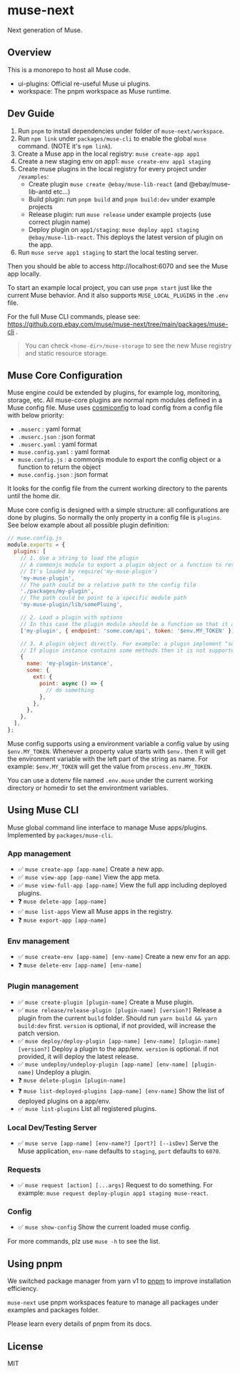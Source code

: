 # muse-next

Next generation of Muse.

## Overview

This is a monorepo to host all Muse code.

- ui-plugins: Official re-useful Muse ui plugins.
- workspace: The pnpm workspace as Muse runtime.

## Dev Guide

1. Run `pnpm` to install dependencies under folder of `muse-next/workspace`.
2. Run `npm link` under `packages/muse-cli` to enable the global `muse` command. (NOTE it's `npm link`).
3. Create a Muse app in the local registry: `muse create-app app1`
4. Create a new staging env on app1: `muse create-env app1 staging`
5. Create muse plugins in the local registry for every project under `/examples`:
   - Create plugin `muse create @ebay/muse-lib-react`  (and @ebay/muse-lib-antd etc...)
   - Build plugin: run `pnpm build` and `pnpm build:dev` under example projects
   - Release plugin: run `muse release` under example projects (use correct plugin name)
   - Deploy plugin on `app1/staging`: `muse deploy app1 staging @ebay/muse-lib-react`. This deploys the latest version of plugin on the app.
6. Run `muse serve app1 staging` to start the local testing server.

Then you should be able to access http://localhost:6070 and see the Muse app locally.

To start an example local project, you can use `pnpm start` just like the current Muse behavior. And it also supports `MUSE_LOCAL_PLUGINS` in the `.env` file.

For the full Muse CLI commands, please see: https://github.corp.ebay.com/muse/muse-next/tree/main/packages/muse-cli .

> You can check `<home-dir>/muse-storage` to see the new Muse registry and static resource storage.

## Muse Core Configuration

Muse engine could be extended by plugins, for example log, monitoring, storage, etc. All muse-core plugins are normal npm modules defined in a Muse config file. Muse uses [cosmiconfig](https://github.com/davidtheclark/cosmiconfig) to load config from a config file with below priority:

- `.muserc` : yaml format
- `.muserc.json` : json format
- `.muserc.yaml` : yaml format
- `muse.config.yaml` : yaml format
- `muse.config.js` : a commonjs module to export the config object or a function to return the object
- `muse.config.json` : json format

It looks for the config file from the current working directory to the parents until the home dir.

Muse core config is designed with a simple structure: all configurations are done by plugins. So normally the only property in a config file is `plugins`. See below example about all possible plugin definition:

```js
// muse.config.js
module.exports = {
  plugins: [
    // 1. Use a string to load the plugin
    // A commonjs module to export a plugin object or a function to return the plugin object
    // It's loaded by require('my-muse-plugin')
    'my-muse-plugin',
    // The path could be a relative path to the config file
    './packages/my-plugin',
    // The path could be point to a specific module path
    'my-muse-plugin/lib/somePluing',

    // 2. Load a plugin with options
    // In this case the plugin module should be a function so that it accepts the options to initialize the plugin object
    ['my-plugin', { endpoint: 'some.com/api', token: '$env.MY_TOKEN' }],

    // 3. A plugin object directly. For example: a plugin implement "some.ext.point" extension point
    // If plugin instance contains some methods then it is not supported in yaml or json format.
    {
      name: 'my-plugin-instance',
      some: {
        ext: {
          point: async () => {
            // do something
          },
        },
      },
    },
  ],
};
```

Muse config supports using a environment variable a config value by using `$env.MY_TOKEN`. Whenever a property value starts with `$env.` then it will get the environment variable with the left part of the string as name. For example: `$env.MY_TOKEN` will get the value from `process.env.MY_TOKEN`.

You can use a dotenv file named `.env.muse` under the current working directory or homedir to set the environtment variables.

## Using Muse CLI

Muse global command line interface to manage Muse apps/plugins. Implemented by `packages/muse-cli`.

### App management

- ✅ `muse create-app [app-name]` Create a new app.
- ✅ `muse view-app [app-name]` View the app meta.
- ✅ `muse view-full-app [app-name]` View the full app including deployed plugins.
- ❓ `muse delete-app [app-name]`
- ✅ `muse list-apps` View all Muse apps in the registry.
- ❓ `muse export-app [app-name]`

### Env management

- ✅ `muse create-env [app-name] [env-name]` Create a new env for an app.
- ❓ `muse delete-env [app-name] [env-name]`

### Plugin management

- ✅ `muse create-plugin [plugin-name]` Create a Muse plugin.
- ✅ `muse release/release-plugin [plugin-name] [version?]` Release a plugin from the current `build` folder. Should run `yarn build && yarn build:dev` first. `version` is optional, if not provided, will increase the patch version.
- ✅ `muse deploy/deploy-plugin [app-name] [env-name] [plugin-name] [version?]` Deploy a plugin to the app/env. `version` is optional. if not provided, it will deploy the latest release.
- ✅ `muse undeploy/undeploy-plugin [app-name] [env-name] [plugin-name]` Undeploy a plugin.
- ❓ `muse delete-plugin [plugin-name]`
- ❓ `muse list-deployed-plugins [app-name] [env-name]` Show the list of deployed plugins on a app/env.
- ✅ `muse list-plugins` List all registered plugins.

### Local Dev/Testing Server

- ✅ `muse serve [app-name] [env-name?] [port?] [--isDev]` Serve the Muse application, `env-name` defaults to `staging`, `port` defaults to `6070`.

### Requests

- ✅ `muse request [action] [...args]` Request to do something. For example: `muse request deploy-plugin app1 staging muse-react`.

### Config

- ✅ `muse show-config` Show the current loaded muse config.

For more commands, plz use `muse -h` to see the list.

## Using pnpm

We switched package manager from yarn v1 to [pnpm](https://pnpm.io) to improve installation efficiency.

`muse-next` use pnpm workspaces feature to manage all packages under examples and packages folder.

Please learn every details of pnpm from its docs.

## License

MIT
